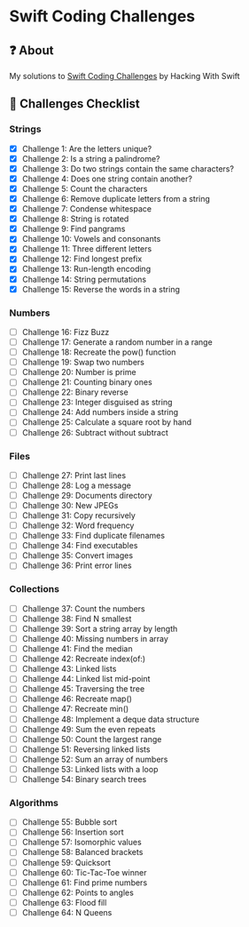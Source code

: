 # Swift Coding Challenges

## :question: About
My solutions to [Swift Coding Challenges](https://www.hackingwithswift.com/store/swift-coding-challenges) by Hacking With Swift

## :blue_book: Challenges Checklist
### Strings
- [X] Challenge 1: Are the letters unique?
- [X] Challenge 2: Is a string a palindrome?
- [X] Challenge 3: Do two strings contain the same characters?
- [X] Challenge 4: Does one string contain another?
- [X] Challenge 5: Count the characters
- [X] Challenge 6: Remove duplicate letters from a string
- [X] Challenge 7: Condense whitespace
- [X] Challenge 8: String is rotated
- [X] Challenge 9: Find pangrams
- [X] Challenge 10: Vowels and consonants
- [X] Challenge 11: Three different letters
- [X] Challenge 12: Find longest prefix
- [X] Challenge 13: Run-length encoding
- [X] Challenge 14: String permutations
- [X] Challenge 15: Reverse the words in a string

### Numbers 
- [ ] Challenge 16: Fizz Buzz
- [ ] Challenge 17: Generate a random number in a range
- [ ] Challenge 18: Recreate the pow() function
- [ ] Challenge 19: Swap two numbers
- [ ] Challenge 20: Number is prime
- [ ] Challenge 21: Counting binary ones
- [ ] Challenge 22: Binary reverse
- [ ] Challenge 23: Integer disguised as string
- [ ] Challenge 24: Add numbers inside a string
- [ ] Challenge 25: Calculate a square root by hand
- [ ] Challenge 26: Subtract without subtract

### Files
- [ ] Challenge 27: Print last lines
- [ ] Challenge 28: Log a message
- [ ] Challenge 29: Documents directory
- [ ] Challenge 30: New JPEGs
- [ ] Challenge 31: Copy recursively
- [ ] Challenge 32: Word frequency
- [ ] Challenge 33: Find duplicate filenames
- [ ] Challenge 34: Find executables
- [ ] Challenge 35: Convert images
- [ ] Challenge 36: Print error lines

### Collections
- [ ] Challenge 37: Count the numbers
- [ ] Challenge 38: Find N smallest
- [ ] Challenge 39: Sort a string array by length
- [ ] Challenge 40: Missing numbers in array
- [ ] Challenge 41: Find the median
- [ ] Challenge 42: Recreate index(of:)
- [ ] Challenge 43: Linked lists
- [ ] Challenge 44: Linked list mid-point
- [ ] Challenge 45: Traversing the tree
- [ ] Challenge 46: Recreate map()
- [ ] Challenge 47: Recreate min()
- [ ] Challenge 48: Implement a deque data structure
- [ ] Challenge 49: Sum the even repeats
- [ ] Challenge 50: Count the largest range
- [ ] Challenge 51: Reversing linked lists
- [ ] Challenge 52: Sum an array of numbers
- [ ] Challenge 53: Linked lists with a loop
- [ ] Challenge 54: Binary search trees

### Algorithms
- [ ] Challenge 55: Bubble sort
- [ ] Challenge 56: Insertion sort
- [ ] Challenge 57: Isomorphic values
- [ ] Challenge 58: Balanced brackets
- [ ] Challenge 59: Quicksort
- [ ] Challenge 60: Tic-Tac-Toe winner
- [ ] Challenge 61: Find prime numbers
- [ ] Challenge 62: Points to angles
- [ ] Challenge 63: Flood fill
- [ ] Challenge 64: N Queens
